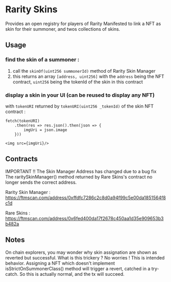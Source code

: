 # Rarity Skins

Provides an open registry for players of Rarity Manifested to link a NFT as skin for their summoner, and twos collections of skins.  

## Usage 

### find the skin of a summoner :

1. call the `skinOf(uint256 summonerId)` method of Rarity Skin Manager  
2. this returns an array `[address, uint256]` with the `address` being the NFT contract, `uint256` being the tokenId of the skin in this contract

### display a skin in your UI (can be reused to display any NFT)

with `tokenURI` returned by `tokenURI(uint256 _tokenId)` of the skin NFT contract :

    fetch(tokenURI)
        .then(res => res.json().then(json => {
            imgUri = json.image
        }))

    <img src={imgUri}/>


## Contracts

IMPORTANT !! The Skin Manager Address has changed due to a bug fix  
The raritySkinManager() method returned by Rare Skins's contract no longer sends the correct address.  
   
Rarity Skin Manager : https://ftmscan.com/address/0xffdfc7286c2c8d0a94f99c5e00da1851564f8c1d

Rare Skins : https://ftmscan.com/address/0x6fed400da17f2678c450aa1d35e909653b3b482a

## Notes

On chain explorers, you may wonder why skin assignation are shown as reverted but successful. What is this trickery ? No worries ! This is intended behavior. Assigning a NFT which doesn't implement isStrictOnSummonerClass() method will trigger a revert, catched in a try-catch. So this is actually normal, and the tx will succeed. 